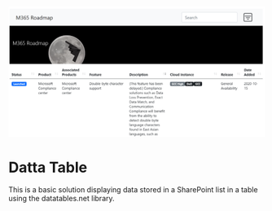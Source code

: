 ![Demo](./demo.png)

# Datta Table
This is a basic solution displaying data stored in a SharePoint list in a table using the datatables.net library.